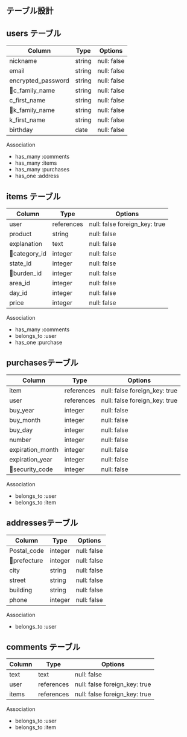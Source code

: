 ## テーブル設計

## users テーブル

| Column             | Type   | Options          |
| ------------------ | ------ | ---------------- |
| nickname           | string | null: false      |ニックネーム
| email              | string | null: false      |メールアドレス
| encrypted_password | string | null: false      |パスワード
| c_family_name      | string | null: false      |姓
| c_first_name       | string | null: false      |名
| k_family_name      | string | null: false      |セイ
| k_first_name       | string | null: false      |メイ
| birthday           | date   | null: false      |生年月日(プルダウン)

Association
- has_many :comments
- has_many :items
- has_many :purchases
- has_one  :address

## items テーブル

| Column              | Type       | Options                      |
| ------------------- | ---------- | ---------------------------- |
| user                | references | null: false foreign_key: true|ユーザー
| product             | string     | null: false                  |商品名
| explanation         | text       | null: false                  |説明
| category_id         | integer    | null: false                  |カテゴリ(プルダウン)
| state_id            | integer    | null: false                  |状態(プルダウン)
| burden_id           | integer    | null: false                  |負担金額(プルダウン)
| area_id             | integer    | null: false                  |発送地域(プルダウン)
| day_id              | integer    | null: false                  |発送日数(プルダウン)
| price               | integer    | null: false                  |値段

Association
- has_many   :comments
- belongs_to :user
- has_one  :purchase


##  purchasesテーブル

| Column              | Type   | Options     |
| ------------------- | ---------- | ----------- |
| item                | references | null: false foreign_key: true|商品
| user                | references | null: false foreign_key: true|ユーザー
| buy_year            | integer    | null: false                  |購入年
| buy_month           | integer    | null: false                  |購入月
| buy_day             | integer    | null: false                  |購入日
| number              | integer    | null: false                  |番号
| expiration_month    | integer    | null: false                  |有効期限(月)
| expiration_year     | integer    | null: false                  |有効期限(年)
| security_code       | integer    | null: false                  |セキュリティコード

Association
- belongs_to :user
- belongs_to :item


## addressesテーブル

| Column              | Type   | Options     |
| ------------------- | ---------- | ----------- |
| Postal_code         | integer    | null: false |郵便番号
| prefecture          | integer    | null: false |都道府県(プルダウン)
| city                | string     | null: false |市町村
| street              | string     | null: false |番地
| building            | string     | null: false |建物
| phone               | integer    | null: false |電話番号

Association
- belongs_to :user


## comments テーブル

| Column    | Type       | Options                      |
| ------    | ---------- | ---------------------------- |
| text      | text       | null: false                  |コメント
| user      | references | null: false foreign_key: true|ユーザー
| items     | references | null: false foreign_key: true|商品

Association

- belongs_to :user
- belongs_to :item

